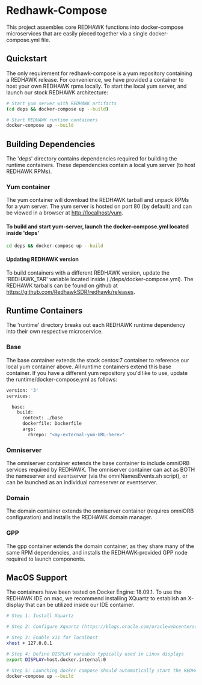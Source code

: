 Redhawk-Compose
===============
This project assembles core REDHAWK functions into docker-compose microservices that are
easily pieced together via a single docker-compose.yml file.

Quickstart
----------
The only requirement for redhawk-compose is a yum repository containing a REDHAWK release.
For convenience, we have provided a container to host your own REDHAWK rpms locally.  To
start the local yum server, and launch our stock REDHAWK architecture:

```bash
# Start yum server with REDHAWK artifacts
(cd deps && docker-compose up --build)

# Start REDHAWK runtime containers
docker-compose up --build
```

Building Dependencies
---------------------
The 'deps' directory contains dependencies required for building the runtime containers.
These dependencies contain a local yum server (to host REDHAWK RPMs).

### Yum container
The yum container will download the REDHAWK tarball and unpack RPMs for a yum server.
The yum server is hosted on port 80 (by default) and can be viewed in a browser at 
[http://localhost/yum](http://localhost/yum).

#### To build and start yum-server, launch the docker-compose.yml located inside 'deps'
```bash
cd deps && docker-compose up --build
```

#### Updating REDHAWK version
To build containers with a different REDHAWK version, update the 'REDHAWK_TAR' variable 
located inside (./deps/docker-compose.yml). The REDHAWK tarballs can be found on github at 
<https://github.com/RedhawkSDR/redhawk/releases>.


Runtime Containers
------------------
The 'runtime' directory breaks out each REDHAWK runtime dependency into their own respective
microservice.

### Base
The base container extends the stock centos:7 container to reference our local yum container
above.  All runtime containers extend this base container. If you have a different yum
repository you'd like to use, update the runtime/docker-compose.yml as follows:
```bash
version: '3'
services:

  base:
    build:
      context: ./base
      dockerfile: Dockerfile
      args:
        rhrepo: "<my-external-yum-URL-here>"
```

### Omniserver
The omniserver container extends the base container to include omniORB services required by
REDHAWK.  The omniserver container can act as BOTH the nameserver and eventserver (via the 
omniNamesEvents.sh script), or can be launched as an individual nameserver or eventserver.

### Domain
The domain container extends the omniserver container (requires omniORB configuration) and installs 
the REDHAWK domain manager.

### GPP
The gpp container extends the domain container, as they share many of the same RPM dependencies, 
and installs the REDHAWK-provided GPP node required to launch components.


MacOS Support
-------------
The containers have been tested on Docker Engine: 18.09.1. To use the REDHAWK IDE on mac, we
recommend installing XQuartz to establish an X-display that can be utilized inside our IDE 
container.
```bash
# Step 1: Install Xquartz

# Step 2: Configure Xquartz (https://blogs.oracle.com/oraclewebcentersuite/running-gui-applications-on-native-docker-containers-for-mac)

# Step 3: Enable x11 for localhost
xhost + 127.0.0.1

# Step 4: Define DISPLAY variable typically used in Linux displays
export DISPLAY=host.docker.internal:0

# Step 5: Launching docker compose should automatically start the REDHAWK IDE
docker-compose up --build
```
